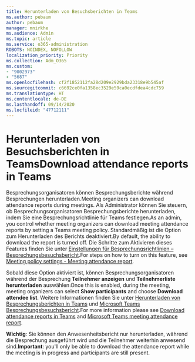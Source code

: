 ```yaml
---
title: Herunterladen von Besuchsberichten in Teams
ms.author: pebaum
author: pebaum
manager: mnirkhe
ms.audience: Admin
ms.topic: article
ms.service: o365-administration
ROBOTS: NOINDEX, NOFOLLOW
localization_priority: Priority
ms.collection: Adm_O365
ms.custom:
- "9002973"
- "5687"
ms.openlocfilehash: cf2f1852112fa28d209e2929bda23318e9b545af
ms.sourcegitcommit: c6692ce0fa1358ec3529e59ca0ecdfdea4cdc759
ms.translationtype: HT
ms.contentlocale: de-DE
ms.lasthandoff: 09/14/2020
ms.locfileid: "47712111"
---
```

# <a name="download-attendance-reports-in-teams"></a><span data-ttu-id="a698d-102">Herunterladen von Besuchsberichten in Teams</span><span class="sxs-lookup"><span data-stu-id="a698d-102">Download attendance reports in Teams</span></span>

<span data-ttu-id="a698d-103">Besprechungsorganisatoren können Besprechungsberichte während Besprechungen herunterladen.</span><span class="sxs-lookup"><span data-stu-id="a698d-103">Meeting organizers can download attendance reports during meetings.</span></span> <span data-ttu-id="a698d-104">Als Administrator können Sie steuern, ob Besprechungsorganisatoren Besprechungsberichte herunterladen, indem Sie eine Besprechungsrichtlinie für Teams festlegen.</span><span class="sxs-lookup"><span data-stu-id="a698d-104">As an admin, you control whether meeting organizers can download meeting attendance reports by setting a Teams meeting policy.</span></span> <span data-ttu-id="a698d-105">Standardmäßig ist die Option zum Herunterladen des Berichts deaktiviert.</span><span class="sxs-lookup"><span data-stu-id="a698d-105">By default, the ability to download the report is turned off.</span></span> <span data-ttu-id="a698d-106">Die Schritte zum Aktivieren dieses Features finden Sie unter [Einstellungen für Besprechungsrichtlinien – Besprechungsbesuchsbericht](https://docs.microsoft.com/microsoftteams/meeting-policies-in-teams#meeting-policy-settings---meeting-attendance-report).</span><span class="sxs-lookup"><span data-stu-id="a698d-106">For steps on how to turn on this feature, see  [Meeting policy settings - Meeting attendance report](https://docs.microsoft.com/microsoftteams/meeting-policies-in-teams#meeting-policy-settings---meeting-attendance-report).</span></span>

<span data-ttu-id="a698d-107">Sobald diese Option aktiviert ist, können Besprechungsorganisatoren während der Besprechung **Teilnehmer anzeigen** und **Teilnehmerliste herunterladen** auswählen.</span><span class="sxs-lookup"><span data-stu-id="a698d-107">Once this is enabled, during the meeting, meeting organizers can select  **Show participants**  and choose  **Download attendee list**.</span></span> <span data-ttu-id="a698d-108">Weitere Informationen finden Sie unter [Herunterladen von Besprechungsberichten in Teams](https://support.office.com/article/download-attendance-reports-in-teams-ae7cf170-530c-47d3-84c1-3aedac74d310) und [Microsoft Teams Besprechungsbesuchsbericht](https://docs.microsoft.com/microsoftteams/teams-analytics-and-reports/meeting-attendance-report).</span><span class="sxs-lookup"><span data-stu-id="a698d-108">For more information please see [Download attendance reports in Teams](https://support.office.com/article/download-attendance-reports-in-teams-ae7cf170-530c-47d3-84c1-3aedac74d310) and [Microsoft Teams meeting attendance report](https://docs.microsoft.com/microsoftteams/teams-analytics-and-reports/meeting-attendance-report).</span></span>

<span data-ttu-id="a698d-109">**Wichtig**: Sie können den Anwesenheitsbericht nur herunterladen, während die Besprechung ausgeführt wird und die Teilnehmer weiterhin anwesend sind.</span><span class="sxs-lookup"><span data-stu-id="a698d-109">**Important**: you'll only be able to download the attendance report while the meeting is in progress and participants are still present.</span></span>